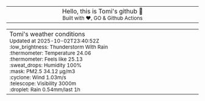 
<div align="center">
<table>
<tbody>
<td align="center">
<img width="2000" height="0"><br>
Hello, this is Tomi's github 👋<br>
<sup>Built with ❤️, GO & Github Actions</sup><br>
<img width="2000" height="0">
</td>
</tbody>
</table>
</div>
<table>
<tbody>
<td align="left">
<img width="2000" height="0"><br>
Tomi's weather conditions<br>
<sup>Updated at 2025-10-02T23:40:52Z</sup><br>
<sup>:low_brightness: Thunderstorm With Rain</sup><br>
<sup>:thermometer: Temperature 24.06 </sup><br>
<sup>:thermometer: Feels like 25.13</sup><br>
<sup>:sweat_drops: Humidity 100%</sup><br>
<sup>:mask: PM2.5 34.12 μg/m3</sup><br>
<sup>:cyclone: Wind 1.03m/s </sup><br>
<sup>:telescope: Visibility 3000m </sup><br>
<sup>:droplet: Rain 0.54mm/last 1h </sup><br>
<img width="2000" height="0">
</td>
<td align="left">
<img width="2000" height="0"><br>
<br>
<img width="2000" height="0">
</td>
</tbody>
</table>
</div>
    